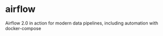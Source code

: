 # airflow

Airflow 2.0 in action for modern data pipelines, including automation with docker-compose
